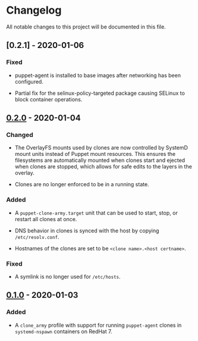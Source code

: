 # Changelog

All notable changes to this project will be documented in this file.

## [0.2.1] - 2020-01-06
### Fixed

  - puppet-agent is installed to base images after networking has been
    configured.

  - Partial fix for the selinux-policy-targeted package causing SELinux
    to block container operations.


## [0.2.0] - 2020-01-04
### Changed

  - The OverlayFS mounts used by clones are now controlled by SystemD
    mount units instead of Puppet mount resources. This ensures the
    filesystems are automatically mounted when clones start and
    ejected when clones are stopped, which allows for safe edits to
    the layers in the overlay.

  - Clones are no longer enforced to be in a running state.

### Added

  - A `puppet-clone-army.target` unit that can be used to start, stop,
    or restart all clones at once.

  - DNS behavior in clones is synced with the host by copying `/etc/resolv.conf`.

  - Hostnames of the clones are set to be `<clone name>.<host certname>`.

### Fixed

  - A symlink is no longer used for `/etc/hosts`.


## [0.1.0] - 2020-01-03
### Added

  - A `clone_army` profile with support for running `puppet-agent`
    clones in `systemd-nspawn` containers on RedHat 7.

[0.2.0]: https://github.com/Sharpie/puppet-clone_army/compare/0.1.0...0.2.0
[0.1.0]: https://github.com/Sharpie/puppet-clone_army/compare/93235d9...0.1.0
